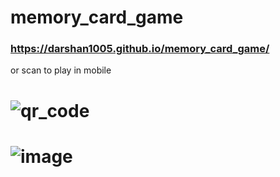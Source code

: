 # memory_card_game
### https://darshan1005.github.io/memory_card_game/
or scan to play in mobile
# ![qr_code](https://github.com/darshan1005/memory_card_game/assets/114302987/d40fb257-146d-4b63-9c6b-1bdb6ff03b10)
# ![image](https://github.com/darshan1005/memory_card_game/assets/114302987/36facab7-0541-4245-818d-3a26169b3f38)

